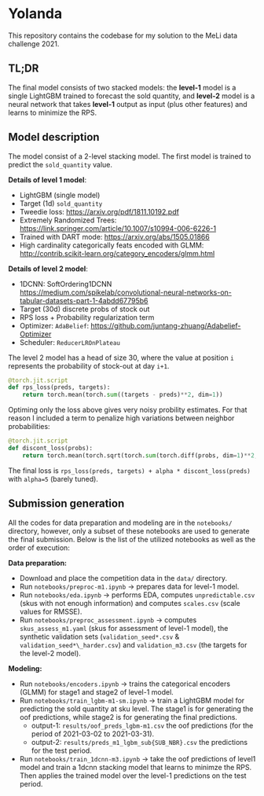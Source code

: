 # Yolanda

This repository contains the codebase for my solution to the MeLi data challenge 2021.

## TL;DR

The final model consists of two stacked models: the **level-1** model is a single LightGBM trained to forecast the sold quantity, and **level-2** model is a neural network that takes **level-1** output as input (plus other features) and learns to minimize the RPS.

## Model description

The model consist of a 2-level stacking model. The first model is trained to predict the `sold_quantity` value.

**Details of level 1 model**:
- LightGBM (single model)
- Target (1d) `sold_quantity`
- Tweedie loss: https://arxiv.org/pdf/1811.10192.pdf
- Extremely Randomized Trees: https://link.springer.com/article/10.1007/s10994-006-6226-1
- Trained with DART mode: https://arxiv.org/abs/1505.01866
- High cardinality categorically feats encoded with GLMM: http://contrib.scikit-learn.org/category_encoders/glmm.html

**Details of level 2 model**:
- 1DCNN: SoftOrdering1DCNN https://medium.com/spikelab/convolutional-neural-networks-on-tabular-datasets-part-1-4abdd67795b6
- Target (30d) discrete probs of stock out
- RPS loss + Probability regularization term
- Optimizer: `AdaBelief`: https://github.com/juntang-zhuang/Adabelief-Optimizer
- Scheduler: `ReducerLROnPlateau`

The level 2 model has a head of size 30, where the value at position `i` represents the probability of stock-out at day `i+1`.
```python
@torch.jit.script
def rps_loss(preds, targets):
    return torch.mean(torch.sum((targets - preds)**2, dim=1))
```

Optiming only the loss above gives very noisy probility estimates. For that reason I included a term to penalize high variations between neighbor probabilities:  
```python
@torch.jit.script
def discont_loss(probs):
    return torch.mean(torch.sqrt(torch.sum(torch.diff(probs, dim=1)**2, dim=1)))
```

The final loss is `rps_loss(preds, targets) + alpha * discont_loss(preds)` with `alpha=5` (barely tuned).


## Submission generation

All the codes for data preparation and modeling are in the `notebooks/` directory, however, only a subset of these notebooks are used to generate the final submission. Below is the list of the utilized notebooks as well as the order of execution:

**Data preparation:**

- Download and place the competition data in the `data/` directory.
- Run `notebooks/preproc-m1.ipynb` -> prepares data for level-1 model.
- Run `notebooks/eda.ipynb` -> performs EDA, computes `unpredictable.csv` (skus with not enough information) and computes `scales.csv` (scale values for RMSSE).
- Run `notebooks/preproc_assessment.ipynb` -> computes `skus_assess_m1.yaml` (skus for assessment of level-1 model), the synthetic validation sets (`validation_seed*.csv` & `validation_seed*\_harder.csv`) and `validation_m3.csv` (the targets for the level-2 model).

**Modeling:**

- Run `notebooks/encoders.ipynb` -> trains the categorical encoders (GLMM) for stage1 and stage2 of level-1 model.
- Run `notebooks/train_lgbm-m1-sm.ipynb` -> train a LightGBM model for predicting the sold quantity at sku level. The stage1 is for generating the oof predictions, while stage2 is for generating the final predictions.
  - output-1: `results/oof_preds_lgbm-m1.csv` the oof predictions (for the period of 2021-03-02 to 2021-03-31).
  - output-2: `results/preds_m1_lgbm_sub{SUB_NBR}.csv` the predictions for the test period.
- Run `notebooks/train_1dcnn-m3.ipynb` -> take the oof predictions of level1 model and train a 1dcnn stacking model that learns to minimze the RPS. Then applies the trained model over the level-1 predictions on the test period.
